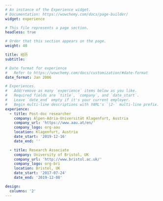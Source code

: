 ```yaml
---
# An instance of the Experience widget.
# Documentation: https://wowchemy.com/docs/page-builder/
widget: experience

# This file represents a page section.
headless: true

# Order that this section appears on the page.
weight: 40

title: 经历
subtitle:

# Date format for experience
#   Refer to https://wowchemy.com/docs/customization/#date-format
date_format: Jan 2006

# Experiences.
#   Add/remove as many `experience` items below as you like.
#   Required fields are `title`, `company`, and `date_start`.
#   Leave `date_end` empty if it's your current employer.
#   Begin multi-line descriptions with YAML's `|2-` multi-line prefix.
experience:
  - title: Post-doc researcher
    company: Alpen-Adria-Universität Klagenfurt, Austria
    company_url: 'https://www.aau.at/en/'
    company_logo: org-aau
    location: Klagenfurt, Austria
    date_start: '2019-12-16'
    date_end: ''

  - title: Research Associate
    company: University of Bristol, UK
    company_url: 'http://www.bristol.ac.uk/'
    company_logo: org-bri
    location: Bristol, UK
    date_start: '2017-07-24'
    date_end: '2019-12-08'

design:
  columns: '2'
---
```

